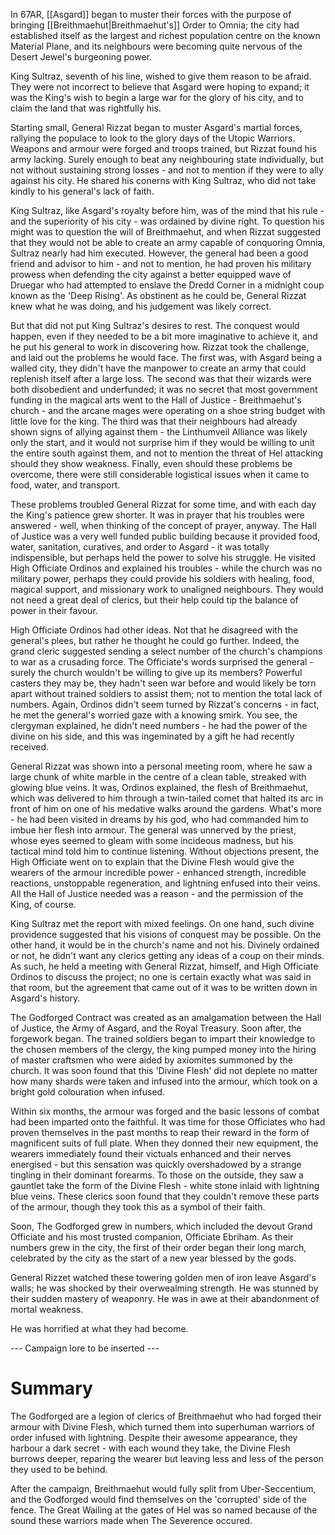 In 67AR, [[Asgard]] began to muster their forces with the purpose of bringing [[Breithmaehut|Breithmaehut's]] Order to Omnia; the city had established itself as the largest and richest population centre on the known Material Plane, and its neighbours were becoming quite nervous of the Desert Jewel's burgeoning power.

King Sultraz, seventh of his line, wished to give them reason to be afraid. They were not incorrect to believe that Asgard were hoping to expand; it was the King's wish to begin a large war for the glory of his city, and to claim the land that was rightfully his. 

Starting small, General Rizzat began to muster Asgard's martial forces, rallying the populace to look to the glory days of the Utopic Warriors. Weapons and armour were forged and troops trained, but Rizzat found his army lacking. Surely enough to beat any neighbouring state individually, but not without sustaining strong losses - and not to mention if they were to ally against his city. He shared his conerns with King Sultraz, who did not take kindly to his general's lack of faith. 

King Sultraz, like Asgard's royalty before him, was of the mind that his rule - and the superiority of his city - was ordained by divine right. To question his might was to question the will of Breithmaehut, and when Rizzat suggested that they would not be able to create an army capable of conquoring Omnia, Sultraz nearly had him executed. However, the general had been a good friend and advisor to him - and not to mention, he had proven his military prowess when defending the city against a better equipped wave of Druegar who had attempted to enslave the Dredd Corner in a midnight coup known as the 'Deep Rising'. As obstinent as he could be, General Rizzat knew what he was doing, and his judgement was likely correct. 

But that did not put King Sultraz's desires to rest. The conquest would happen, even if they needed to be a bit more imaginative to achieve it, and he put his general to work in discovering how. Rizzat took the challenge, and laid out the problems he would face. The first was, with Asgard being a walled city, they didn't have the manpower to create an army that could replenish itself after a large loss. The second was that their wizards were both disobedient and underfunded; it was no secret that most government funding in the magical arts went to the Hall of Justice - Breithmaehut's church - and the arcane mages were operating on a shoe string budget with little love for the king. The third was that their neighbours had already shown signs of allying against them - the Linthumveil Alliance was likely only the start, and it would not surprise him if they would be willing to unit the entire south against them, and not to mention the threat of Hel attacking should they show weakness. Finally, even should these problems be overcome, there were still considerable logistical issues when it came to food, water, and transport. 

These problems troubled General Rizzat for some time, and with each day the King's patience grew shorter. It was in prayer that his troubles were answered - well, when thinking of the concept of prayer, anyway. The Hall of Justice was a very well funded public building because it provided food, water, sanitation, curatives, and order to Asgard - it was totally indispensible, but perhaps held the power to solve his struggle. He visited High Officiate Ordinos and explained his troubles - while the church was no military power, perhaps they could provide his soldiers with healing, food, magical support, and missionary work to unaligned neighbours. They would not need a great deal of clerics, but their help could tip the balance of power in their favour.

High Officiate Ordinos had other ideas. Not that he disagreed with the general's plees, but rather he thought he could go further. Indeed, the grand cleric suggested sending a select number of the church's champions to war as a crusading force. The Officiate's words surprised the general - surely the church wouldn't be willing to give up its members? Powerful casters they may be, they hadn't seen war before and would likely be torn apart without trained soldiers to assist them; not to mention the total lack of numbers. Again, Ordinos didn't seem turned by Rizzat's concerns - in fact, he met the general's worried gaze with a knowing smirk. You see, the clergyman explained, he didn't need numbers - he had the power of the divine on his side, and this was ingeminated by a gift he had recently received. 

General Rizzat was shown into a personal meeting room, where he saw a large chunk of white marble in the centre of a clean table, streaked with glowing blue veins. It was, Ordinos explained, the flesh of Breithmaehut, which was delivered to him through a twin-tailed comet that halted its arc in front of him on one of his medative walks around the gardens. What's more - he had been visited in dreams by his god, who had commanded him to imbue her flesh into armour. The general was unnerved by the priest, whose eyes seemed to gleam with some incideous madness, but his tactical mind told him to continue listening. Without objections present, the High Officiate went on to explain that the Divine Flesh would give the wearers of the armour incredible power - enhanced strength, incredible reactions, unstoppable regeneration, and lightning enfused into their veins. All the Hall of Justice needed was a reason - and the permission of the King, of course.

King Sultraz met the report with mixed feelings. On one hand, such divine providence suggested that his visions of conquest may be possible. On the other hand, it would be in the church's name and not his. Divinely ordained or not, he didn't want any clerics getting any ideas of a coup on their minds. As such, he held a meeting with General Rizzat, himself, and High Officiate Ordinos to discuss the project; no one is certain exactly what was said in that room, but the agreement that came out of it was to be written down in Asgard's history. 

The Godforged Contract was created as an amalgamation between the Hall of Justice, the Army of Asgard, and the Royal Treasury. Soon after, the forgework began. The trained soldiers began to impart their knowledge to the chosen members of the clergy, the king pumped money into the hiring of master craftsmen who were aided by axiomites summoned by the church. It was soon found that this 'Divine Flesh' did not deplete no matter how many shards were taken and infused into the armour, which took on a bright gold colouration when infused. 

Within six months, the armour was forged and the basic lessons of combat had been imparted onto the faithful. It was time for those Officiates who had proven themselves in the past months to reap their reward in the form of magnificent suits of full plate. When they donned their new equipment, the wearers immediately found their victuals enhanced and their nerves energised - but this sensation was quickly overshadowed by a strange tingling in their dominant forearms. To those on the outside, they saw a gauntlet take the form of the Divine Flesh - white stone inlaid with lightning blue veins. These clerics soon found that they couldn't remove these parts of the armour, though they took this as a symbol of their faith.

Soon, The Godforged grew in numbers, which included the devout Grand Officiate and his most trusted companion, Officiate Ebriham. As their numbers grew in the city, the first of their order began their long march, celebrated by the city as the start of a new year blessed by the gods. 

General Rizzet watched these towering golden men of iron leave Asgard's walls; he was shocked by their overwealming strength. He was stunned by their sudden mastery of weaponry. He was in awe at their abandonment of mortal weakness. 

He was horrified at what they had become.

--- Campaign lore to be inserted ---

# Summary

The Godforged are a legion of clerics of Breithmaehut who had forged their armour with Divine Flesh, which turned them into superhuman warriors of order infused with lightning. Despite their awesome appearance, they harbour a dark secret - with each wound they take, the Divine Flesh burrows deeper, reparing the wearer but leaving less and less of the person they used to be behind. 

After the campaign, Breithmaehut would fully split from Uber-Seccentium, and the Godforged would find themselves on the 'corrupted' side of the fence. The Great Wailing at the gates of Hel was so named because of the sound these warriors made when The Severence occured.
